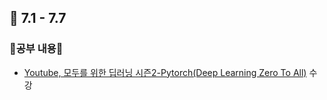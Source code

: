 ## 📆 7.1 - 7.7
### 📖공부 내용📖
* [Youtube, 모두를 위한 딥러닝 시즌2-Pytorch(Deep Learning Zero To All)](https://www.youtube.com/watch?v=7eldOrjQVi0&list=PLQ28Nx3M4JrhkqBVIXg-i5_CVVoS1UzAv&index=1)
    수강
